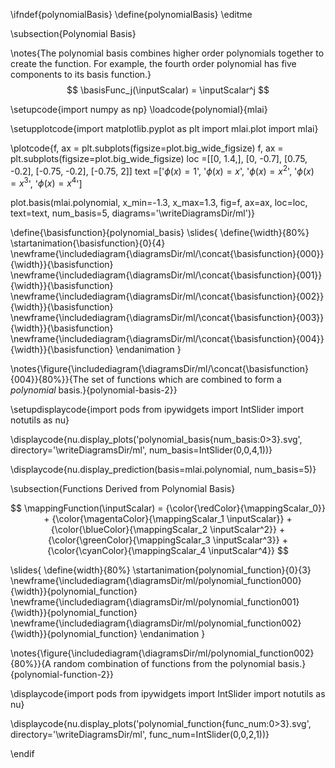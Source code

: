 \ifndef{polynomialBasis}
\define{polynomialBasis}
\editme

\subsection{Polynomial Basis}

\notes{The polynomial basis combines higher order polynomials together to create the function. For example, the fourth order polynomial has five components to its basis function.}
$$
\basisFunc_j(\inputScalar) = \inputScalar^j
$$

\setupcode{import numpy as np}
\loadcode{polynomial}{mlai}

\setupplotcode{import matplotlib.pyplot as plt
import mlai.plot
import mlai}


\plotcode{f, ax = plt.subplots(figsize=plot.big_wide_figsize)
f, ax = plt.subplots(figsize=plot.big_wide_figsize)
loc =[[0, 1.4,],
      [0, -0.7],
      [0.75, -0.2],
     [-0.75, -0.2],
     [-0.75, 2]]
text =['$\phi(x) = 1$',
       '$\phi(x) = x$',
       '$\phi(x) = x^2$',
       '$\phi(x) = x^3$',
       '$\phi(x) = x^4$']

plot.basis(mlai.polynomial, x_min=-1.3, x_max=1.3, 
           fig=f, ax=ax, loc=loc, text=text, num_basis=5,
		   diagrams='\writeDiagramsDir/ml')}

\define{\basisfunction}{polynomial_basis}
\slides{
\define{\width}{80%}
\startanimation{\basisfunction}{0}{4}
\newframe{\includediagram{\diagramsDir/ml/\concat{\basisfunction}{000}}{\width}}{\basisfunction}
\newframe{\includediagram{\diagramsDir/ml/\concat{\basisfunction}{001}}{\width}}{\basisfunction}
\newframe{\includediagram{\diagramsDir/ml/\concat{\basisfunction}{002}}{\width}}{\basisfunction}
\newframe{\includediagram{\diagramsDir/ml/\concat{\basisfunction}{003}}{\width}}{\basisfunction}
\newframe{\includediagram{\diagramsDir/ml/\concat{\basisfunction}{004}}{\width}}{\basisfunction}
\endanimation
}

\notes{\figure{\includediagram{\diagramsDir/ml/\concat{\basisfunction}{004}}{80%}}{The set of functions which are combined to form a *polynomial* basis.}{polynomial-basis-2}}

\setupdisplaycode{import pods
from ipywidgets import IntSlider
import notutils as nu}

\displaycode{nu.display_plots('polynomial_basis{num_basis:0>3}.svg', 
                            directory='\writeDiagramsDir/ml', 
							num_basis=IntSlider(0,0,4,1))}

\displaycode{nu.display_prediction(basis=mlai.polynomial, num_basis=5)}

\subsection{Functions Derived from Polynomial Basis}

$$
\mappingFunction(\inputScalar) = {\color{\redColor}{\mappingScalar_0}} + {\color{\magentaColor}{\mappingScalar_1 \inputScalar}} + {\color{\blueColor}{\mappingScalar_2 \inputScalar^2}} + {\color{\greenColor}{\mappingScalar_3 \inputScalar^3}} + {\color{\cyanColor}{\mappingScalar_4 \inputScalar^4}}
$$

\slides{
\define{width}{80%}
\startanimation{polynomial_function}{0}{3}
\newframe{\includediagram{\diagramsDir/ml/polynomial_function000}{\width}}{polynomial_function}
\newframe{\includediagram{\diagramsDir/ml/polynomial_function001}{\width}}{polynomial_function}
\newframe{\includediagram{\diagramsDir/ml/polynomial_function002}{\width}}{polynomial_function}
\endanimation
}

\notes{\figure{\includediagram{\diagramsDir/ml/polynomial_function002}{80%}}{A random combination of functions from the polynomial basis.}{polynomial-function-2}}

\displaycode{import pods
from ipywidgets import IntSlider
import notutils as nu}

\displaycode{nu.display_plots('polynomial_function{func_num:0>3}.svg', 
                            directory='\writeDiagramsDir/ml', 
                            func_num=IntSlider(0,0,2,1))}



\endif
